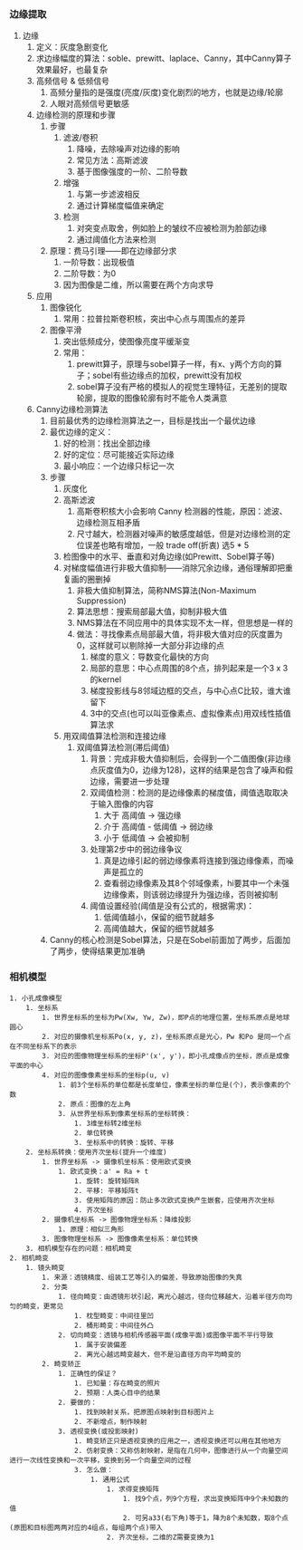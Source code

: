 ### 边缘提取
1. 边缘
    1. 定义：灰度急剧变化
    2. 求边缘幅度的算法：soble、prewitt、laplace、Canny，其中Canny算子效果最好，也最复杂
    3. 高频信号 & 低频信号
        1. 高频分量指的是强度(亮度/灰度)变化剧烈的地方，也就是边缘/轮廓
        2. 人眼对高频信号更敏感
    4. 边缘检测的原理和步骤
        1. 步骤
            1. 滤波/卷积
                1. 降噪，去除噪声对边缘的影响
                2. 常见方法：高斯滤波
                3. 基于图像强度的一阶、二阶导数
            2. 增强
                1. 与第一步滤波相反
                2. 通过计算梯度幅值来确定
            3. 检测
                1. 对突变点取舍，例如脸上的皱纹不应被检测为脸部边缘
                2. 通过阈值化方法来检测
        2. 原理：费马引理——即在边缘部分求
            1. 一阶导数：出现极值
            2. 二阶导数：为0
            3. 因为图像是二维，所以需要在两个方向求导
    5. 应用
        1. 图像锐化
            1. 常用：拉普拉斯卷积核，突出中心点与周围点的差异
        2. 图像平滑
            1. 突出低频成分，使图像亮度平缓渐变
            2. 常用：
                1. prewitt算子，原理与sobel算子一样，有x、y两个方向的算子；sobel有些边缘点的加权，prewitt没有加权
                2. sobel算子没有严格的模拟人的视觉生理特征，无差别的提取轮廓，提取的图像轮廓有时不能令人类满意
    6. Canny边缘检测算法
        1. 目前最优秀的边缘检测算法之一，目标是找出一个最优边缘
        2. 最优边缘的定义：
            1. 好的检测：找出全部边缘
            2. 好的定位：尽可能接近实际边缘
            3. 最小响应：一个边缘只标记一次
        3. 步骤
            1. 灰度化
            2. 高斯滤波
                1. 高斯卷积核大小会影响 Canny 检测器的性能，原因：滤波、边缘检测互相矛盾
                2. 尺寸越大，检测器对噪声的敏感度越低，但是对边缘检测的定位误差也略有增加，一般 trade off(折衷) 选5 * 5
            3. 检图像中的水平、垂直和对角边缘(如Prewitt、Sobel算子等)
            4. 对梯度幅值进行非极大值抑制——消除冗余边缘，通俗理解即把重复画的圈删掉
                1. 非极大值抑制算法，简称NMS算法(Non-Maximum Suppression)
                2. 算法思想：搜索局部最大值，抑制非极大值
                3. NMS算法在不同应用中的具体实现不太一样，但思想是一样的
                4. 做法：寻找像素点局部最大值，将非极大值对应的灰度置为0，这样就可以剔除掉一大部分非边缘的点
                    1. 梯度的意义：导数变化最快的方向
                    2. 局部的意思：中心点周围的8个点，排列起来是一个3 x 3的kernel 
                    3. 梯度投影线与8邻域边框的交点，与中心点C比较，谁大谁留下
                    4. 3中的交点(也可以叫亚像素点、虚拟像素点)用双线性插值算法求
            5. 用双阈值算法检测和连接边缘
                1. 双阈值算法检测(滞后阈值)
                    1. 背景：完成非极大值抑制后，会得到一个二值图像(非边缘点灰度值为0，边缘为128)，这样的结果是包含了噪声和假边缘，需要进一步处理
                    2. 双阈值检测：检测的是边缘像素的梯度值，阈值选取取决于输入图像的内容
                        1. 大于 高阈值 -> 强边缘
                        2. 介于 高阈值 - 低阈值 -> 弱边缘
                        3. 小于 低阈值 -> 会被抑制
                    3. 处理第2步中的弱边缘争议
                        1. 真是边缘引起的弱边缘像素将连接到强边缘像素，而噪声是孤立的
                        2. 查看弱边缘像素及其8个邻域像素，hi要其中一个未强边缘像素，则该弱边缘提升为强边缘，否则被抑制
                    4. 阈值设置经验(阈值是没有公式的，根据需求)：
                        1. 低阈值越小，保留的细节就越多
                        2. 高阈值越大，保留的细节就越多
        4. Canny的核心检测是Sobel算法，只是在Sobel前面加了两步，后面加了两步，使得结果更加准确
### 相机模型
    1. 小孔成像模型
        1. 坐标系
            1. 世界坐标系的坐标为Pw(Xw, Yw, Zw)，即P点的地理位置，坐标系原点是地球圆心
            2. 对应的摄像机坐标系Po(x, y, z)，坐标系原点是光心，Pw 和Po 是同一个点在不同坐标系下的表示
            3. 对应的图像物理坐标系的坐标P'(x', y')，即小孔成像点的坐标，原点是成像平面的中心
            4. 对应的图像像素坐标系的坐标p(u, v)
                1. 前3个坐标系的单位都是长度单位，像素坐标的单位是(个)，表示像素的个数
                2. 原点：图像的左上角
                3. 从世界坐标系到像素坐标系的坐标转换：
                    1. 3维坐标转2维坐标
                    2. 单位转换
                    3. 坐标系中的转换：旋转、平移
        2. 坐标系转换：使用齐次坐标(提升一个维度)
            1. 世界坐标系 -> 摄像机坐标系：使用欧式变换
                1. 欧式变换：a' = Ra + t
                    1. 旋转: 旋转矩阵R
                    2. 平移: 平移矩阵t
                    3. 使用矩阵的原因：防止多次欧式变换产生嵌套，应使用齐次坐标
                    4. 齐次坐标
            2. 摄像机坐标系 -> 图像物理坐标系：降维投影
                1. 原理：相似三角形
            3. 图像物理坐标系 -> 图像像素坐标系：单位转换
        3. 相机模型存在的问题：相机畸变
    2. 相机畸变
        1. 镜头畸变
            1. 来源：透镜精度、组装工艺等引入的偏差，导致原始图像的失真
            2. 分类
                1. 径向畸变：由透镜形状引起，离光心越远，径向位移越大，沿着半径方向均匀的畸变，更常见
                    1. 枕型畸变：中间往里凹
                    2. 桶形畸变：中间往外凸
                2. 切向畸变：透镜与相机传感器平面(成像平面)或图像平面不平行导致
                    1. 属于安装偏差
                    2. 离光心越远畸变越大，但不是沿直径方向平均畸变的
            2. 畸变矫正
                1. 正确性的保证？
                    1. 已知量：存在畸变的照片
                    2. 预期：人类心目中的结果
                2. 要做的：
                    1. 找到映射关系，把原图点映射到目标图片上
                    2. 不新增点，制作映射
                3. 透视变换(或投影映射)
                    1. 畸变矫正只是透视变换的应用之一，透视变换还可以用在其他地方
                    2. 仿射变换：又称仿射映射，是指在几何中，图像进行从一个向量空间进行一次线性变换和一次平移，变换到另一个向量空间的过程
                    3. 怎么做：
                        1. 通用公式
                            1. 求得变换矩阵
                                1. 找9个点，列9个方程，求出变换矩阵中9个未知数的值
                                2. 可另a33(右下角)等于1，降为8个未知数，取8个点(原图和目标图两两对应的4组点，每组两个点)带入
                            2. 齐次坐标，二维的Z需要变换为1

